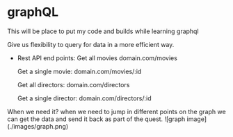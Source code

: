 # graphQL
This will be place to put my code and builds while learning graphql


Give us flexibility to query for data in a more efficient way.


- Rest API end points:
    Get all movies
    domain.com/movies

    Get a single movie:
    domain.com/movies/:id

    Get all directors:
    domain.com/directors

    Get a single director:
    domain.com/directors/:id

When we need it?
 when we need to jump in different points on the graph we can get the data and send it back as part of the quest.
 ![graph image] (./images/graph.png)